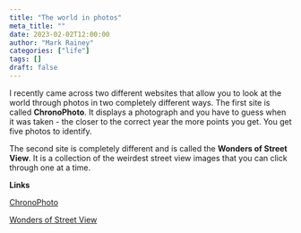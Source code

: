 ```yaml
---
title: "The world in photos"
meta_title: ""
date: 2023-02-02T12:00:00
author: "Mark Rainey"
categories: ["life"]
tags: []
draft: false
---
```

I recently came across two different websites that allow you to look at the world through photos in two completely different ways.
The first site is called **ChronoPhoto**. It displays a photograph and you have to guess when it was taken - the closer to the correct year the more points you get. You get five photos to identify.

The second site is completely different and is called the **Wonders of Street View**. It is a collection of the weirdest street view images that you can click through one at a time. 

__Links__

[ChronoPhoto](https://www.chronophoto.app/])

[Wonders of Street View](https://neal.fun/wonders-of-street-view/)
